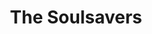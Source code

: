 ---
title: "The Soulsavers"
summary: "Electronic-rock-gospel duo of Rich Machin and Ian Glover, from Stoke-On-Trent. Guest vocalists include on their 2007 album ** and 2009's **, and on 2012's ** and 2015's ** as lead vocalist."
image: "the-soulsavers.jpg"
apple_music_artist_url: "https://music.apple.com/gb/artist/the-soulsavers/1587164539"
---